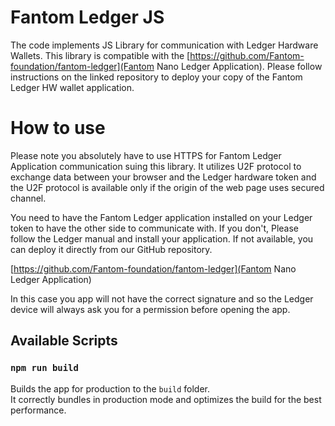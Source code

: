 # Fantom Ledger JS
The code implements JS Library for communication with Ledger Hardware Wallets.
This library is compatible with the
[https://github.com/Fantom-foundation/fantom-ledger](Fantom Nano Ledger Application).
Please follow instructions on the linked repository to deploy your copy
of the Fantom Ledger HW wallet application.

# How to use
Please note you absolutely have to use HTTPS for Fantom Ledger Application
communication suing this library. It utilizes U2F protocol to exchange
data between your browser and the Ledger hardware token and the U2F protocol
is available only if the origin of the web page uses secured channel.

You need to have the Fantom Ledger application installed on your Ledger
token to have the other side to communicate with. If you don't, Please
follow the Ledger manual and install your application. If not available,
you can deploy it directly from our GitHub repository.

[https://github.com/Fantom-foundation/fantom-ledger](Fantom Nano Ledger Application)

In this case you app will not have the correct signature and so the
Ledger device will always ask you for a permission before opening the app.

## Available Scripts

### `npm run build`

Builds the app for production to the `build` folder.<br />
It correctly bundles in production mode and optimizes the build for the best performance.
